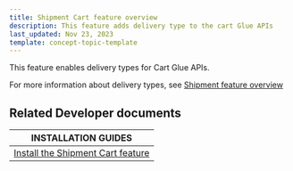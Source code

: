 ```yaml
---
title: Shipment Cart feature overview
description: This feature adds delivery type to the cart Glue APIs
last_updated: Nov 23, 2023
template: concept-topic-template
---
```


This feature enables delivery types for Cart Glue APIs.

For more information about delivery types, see [Shipment feature overview](/docs/pbc/all/carrier-management/{{page.version}}/base-shop/shipment-feature-overview.html)


## Related Developer documents

| INSTALLATION GUIDES |
| - |
| [Install the Shipment Cart feature](/docs/pbc/all/carrier-management/{{page.version}}/base-shop/install-and-upgrade/install-features/install-the-shipment-cart-feature.html) |
